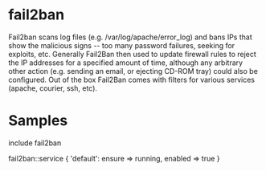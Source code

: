 fail2ban
========

Fail2ban scans log files (e.g. /var/log/apache/error_log) and bans IPs that
show the malicious signs -- too many password failures, seeking for exploits,
etc. Generally Fail2Ban then used to update firewall rules to reject the IP
addresses for a specified amount of time, although any arbitrary other action
(e.g. sending an email, or ejecting CD-ROM tray) could also be configured. Out
of the box Fail2Ban comes with filters for various services (apache, courier,
ssh, etc).

Samples
=======

include fail2ban

fail2ban::service { 'default': ensure => running, enabled => true }
